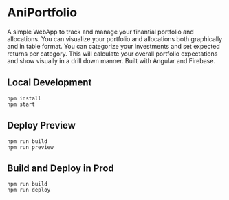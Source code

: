 # AniPortfolio

A simple WebApp to track and manage your finantial portfolio and allocations. 
You can visualize your portfolio and allocations both graphically and in table format.
You can categorize your investments and set expected returns per category.
This will calculate your overall portfolio expectations and show visually in a drill down manner.
Built with Angular and Firebase.

## Local Development

```
npm install
npm start
```

## Deploy Preview

```
npm run build
npm run preview
```

## Build and Deploy in Prod

```
npm run build
npm run deploy
```